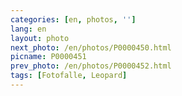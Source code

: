 ```yaml
---
categories: [en, photos, '']
lang: en
layout: photo
next_photo: /en/photos/P0000450.html
picname: P0000451
prev_photo: /en/photos/P0000452.html
tags: [Fotofalle, Leopard]
---
```

